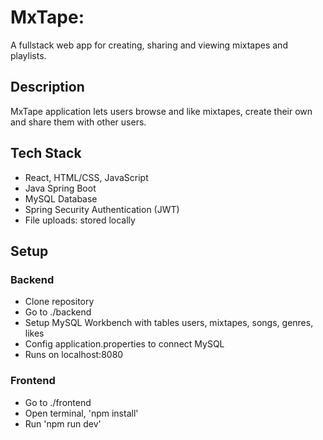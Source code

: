 # MxTape:
A fullstack web app for creating, sharing and viewing mixtapes and playlists.

## Description
MxTape application lets users browse and like mixtapes, create their own and share them with other users.

## Tech Stack
- React, HTML/CSS, JavaScript
- Java Spring Boot
- MySQL Database
- Spring Security Authentication (JWT)
- File uploads: stored locally

## Setup

### Backend
- Clone repository
- Go to ./backend
- Setup MySQL Workbench with tables users, mixtapes, songs, genres, likes
- Config application.properties to connect MySQL
- Runs on localhost:8080

### Frontend
- Go to ./frontend
- Open terminal, 'npm install'
- Run 'npm run dev'
